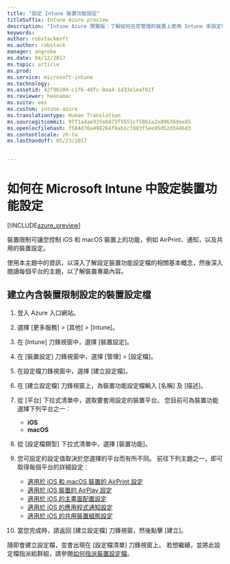 ```yaml
---
title: "設定 Intune 裝置功能設定"
titleSuffix: Intune Azure preview
description: "Intune Azure 預覽版︰了解如何在您管理的裝置上使用 Intune 來設定功能。"
keywords: 
author: robstackmsft
ms.author: robstack
manager: angrobe
ms.date: 04/12/2017
ms.topic: article
ms.prod: 
ms.service: microsoft-intune
ms.technology: 
ms.assetid: 42f9b104-c1f6-4dfc-8aa4-1d33e1eaf61f
ms.reviewer: heenamac
ms.suite: ems
ms.custom: intune-azure
ms.translationtype: Human Translation
ms.sourcegitcommit: 9ff1adae93fe6873f5551cf58b1a2e89638dee85
ms.openlocfilehash: f584d76a498264f8ab1cf883f5ee95d52d3446d3
ms.contentlocale: zh-tw
ms.lasthandoff: 05/23/2017


---
```


# <a name="how-to-configure-device-feature-settings-in-microsoft-intune"></a>如何在 Microsoft Intune 中設定裝置功能設定

[!INCLUDE[azure_preview](./includes/azure_preview.md)]

裝置限制可讓您控制 iOS 和 macOS 裝置上的功能，例如 AirPrint、通知，以及共用的裝置設定。

使用本主題中的資訊，以深入了解設定裝置功能設定檔的相關基本概念，然後深入閱讀每個平台的主題，以了解裝置專屬內容。

## <a name="create-a-device-profile-containing-device-restriction-settings"></a>建立內含裝置限制設定的裝置設定檔

1. 登入 Azure 入口網站。
2. 選擇 [更多服務]  >  [其他]  >  [Intune]。
3. 在 [Intune] 刀鋒視窗中，選擇 [裝置設定]。
2. 在 [裝置設定] 刀鋒視窗中，選擇 [管理]  >  [設定檔]。
3. 在設定檔刀鋒視窗中，選擇 [建立設定檔]。
4. 在 [建立設定檔] 刀鋒視窗上，為裝置功能設定檔輸入 [名稱] 及 [描述]。
5. 從 [平台] 下拉式清單中，選取要套用設定的裝置平台。 您目前可為裝置功能選擇下列平台之一︰
    - **iOS**
    - **macOS**
6. 從 [設定檔類型] 下拉式清單中，選擇 [裝置功能]。 
7. 您可設定的設定值取決於您選擇的平台而有所不同。 前往下列主題之一，即可取得每個平台的詳細設定︰
    - [適用於 iOS 和 macOS 裝置的 AirPrint 設定](air-print-settings-ios-macos.md)
     - [適用於 iOS 裝置的 AirPlay 設定](airplay-settings-ios.md)
    - [適用於 iOS 的主畫面配置設定](home-screen-settings-ios.md)
    - [適用於 iOS 的應用程式通知設定](app-notification-settings-ios.md)
    - [適用於 iOS 的共用裝置組態設定](shared-device-settings-ios.md)

8. 當您完成時，請返回 [建立設定檔] 刀鋒視窗，然後點擊 [建立]。

隨即會建立設定檔，並會出現在 [設定檔清單] 刀鋒視窗上。
若想繼續，並將此設定檔指派給群組，請參閱[如何指派裝置設定檔](device-profile-assign.md)。




